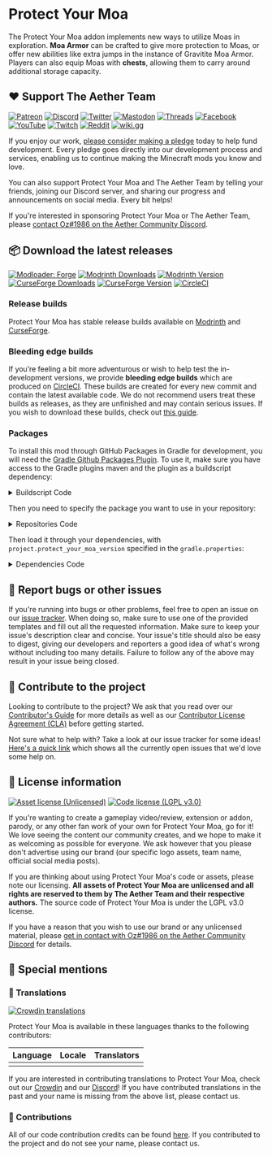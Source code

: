 # Protect Your Moa

The Protect Your Moa addon implements new ways to utilize Moas in exploration. **Moa Armor** can be crafted to give more protection to Moas, or offer new abilities like extra jumps in the instance of Gravitite Moa Armor. Players can also equip Moas with **chests**, allowing them to carry around additional storage capacity.

## :heart: Support The Aether Team

[![Patreon](https://img.shields.io/endpoint.svg?url=https%3A%2F%2Fshieldsio-patreon.vercel.app%2Fapi%3Fusername%3DTheAetherTeam%26type%3Dpatrons&style=flat-square&logoColor=white)](https://patreon.com/TheAetherTeam)
[![Discord](https://img.shields.io/discord/118816101936267265.svg?label=discord&logoColor=FFFFFF&logo=discord&color=7289DA&style=flat-square)](https://discord.gg/aethermod)
[![Twitter](https://img.shields.io/badge/twitter-@DevAether-lightgrey?style=flat-square&logo=twitter&color=1DA1F2&logoColor=white)](https://twitter.com/DevAether)
[![Mastodon](https://img.shields.io/mastodon/follow/110581810287361848?domain=https%3A%2F%2Fmastodon.gamedev.place%2F&style=flat-square&logo=mastodon&logoColor=white&label=mastodon&color=858AFA)](https://mastodon.gamedev.place/@DevAether)
[![Threads](https://custom-icon-badges.demolab.com/badge/threads-devaether-green?logo=instagram-threads&style=flat-square&color=000000)](https://www.threads.net/@devaether)
[![Facebook](https://img.shields.io/badge/facebook-AetherMod-blue?logo=facebook&style=flat-square&color=1877F2&logoColor=white)](https://www.facebook.com/AetherMod)
[![YouTube](https://img.shields.io/badge/youtube-@DevAether-blue?color=FF0000&label=youtube&logo=youtube&style=flat-square)](https://www.youtube.com/@DevAether)
[![Twitch](https://img.shields.io/twitch/status/theaetherteam?logo=twitch&style=flat-square&logoColor=white)](https://www.twitch.tv/theaetherteam)
[![Reddit](https://img.shields.io/reddit/subreddit-subscribers/TheAether?color=FF4500&label=reddit&logo=reddit&style=flat-square&logoColor=white)](https://www.reddit.com/r/TheAether/)
[![wiki.gg](https://custom-icon-badges.demolab.com/badge/wiki.gg-aether-green?logo=wikigg&style=flat-square&color=FF1980)](https://aether.wiki.gg/)

If you enjoy our work, [please consider making a pledge](https://patreon.com/TheAetherTeam) today to help fund development. Every pledge goes directly into our development process and services, enabling us to continue making the Minecraft mods you know and love.

You can also support Protect Your Moa and The Aether Team by telling your friends, joining our Discord server, and sharing our progress and announcements on social media. Every bit helps!

If you're interested in sponsoring Protect Your Moa or The Aether Team, please [contact Oz#1986 on the Aether Community Discord](https://discord.gg/aethermod).

## :package: Download the latest releases
[![Modloader: Forge](https://img.shields.io/badge/mod%20loader-forge-CC974D?style=flat-square)](https://files.minecraftforge.net/net/minecraftforge/forge/)
[![Modrinth Downloads](https://img.shields.io/modrinth/dt/aether_protect_your_moa?color=00AF5C&logo=modrinth)](https://modrinth.com/mod/aether_protect_your_moa)
[![Modrinth Version](https://img.shields.io/modrinth/game-versions/aether_protect_your_moa?color=00AF5C&label=latest&logo=modrinth&last=true)](https://modrinth.com/mod/aether_protect_your_moa)
[![CurseForge Downloads](http://cf.way2muchnoise.eu/aether_protect_your_moa.svg)](https://www.curseforge.com/minecraft/mc-mods/aether_protect_your_moa)
[![CurseForge Version](http://cf.way2muchnoise.eu/versions/aether_protect_your_moa_latest.svg)](https://www.curseforge.com/minecraft/mc-mods/aether_protect_your_moa)
[![CircleCI](https://circleci.com/gh/The-Aether-Team/Protect-Your-Moa/tree/1.21.1-develop.svg?style=shield)](https://app.circleci.com/pipelines/github/The-Aether-Team/Protect-Your-Moa?branch=1.21.1-develop)
### Release builds
Protect Your Moa has stable release builds available on [Modrinth](https://modrinth.com/mod/aether-protect-your-moa) and [CurseForge](https://www.curseforge.com/minecraft/mc-mods/aether-protect-your-moa).

### Bleeding edge builds
If you’re feeling a bit more adventurous or wish to help test the in-development versions, we provide **bleeding edge builds** which are produced on [CircleCI](https://app.circleci.com/pipelines/github/The-Aether-Team/Protect-Your-Moa). These builds are created for every new commit and contain the latest available code. We do not recommend users treat these builds as releases, as they are unfinished and may contain serious issues. If you wish to download these builds, check out [this guide](https://github.com/The-Aether-Team/Protect-Your-Moa/wiki/CircleCI-Guide).

### Packages
To install this mod through GitHub Packages in Gradle for development, you will need the [Gradle Github Packages Plugin](https://github.com/0ffz/gpr-for-gradle). To use it, make sure you have access to the Gradle plugins maven and the plugin as a buildscript dependency:

<details>
<summary> Buildscript Code</summary>

`settings.gradle`
```
pluginManagement {
    repositories {
        gradlePluginPortal()
    }
}
```

`build.gradle`
```
plugins {
    id 'io.github.0ffz.github-packages' version '[1,2)'
}
```

</details>

Then you need to specify the package you want to use in your repository:

<details>
<summary> Repositories Code</summary>

```
repositories {
  ...
  maven githubPackage.invoke("The-Aether-Team/Protect-Your-Moa")
}
```

</details>

Then load it through your dependencies, with `project.protect_your_moa_version` specified in the `gradle.properties`:

<details>
<summary> Dependencies Code</summary>

```
dependencies {
  ...
  implementation fg.deobf("com.aetherteam.protect_your_moa:aether_protect_your_moa:${project.protect_your_moa_version}")
  ...
}
```

</details>

## :bug: Report bugs or other issues
If you're running into bugs or other problems, feel free to open an issue on our [issue tracker](https://github.com/The-Aether-Team/Protect-Your-Moa/issues). When doing so, make sure to use one of the provided templates and fill out all the requested information. Make sure to keep your issue's description clear and concise. Your issue's title should also be easy to digest, giving our developers and reporters a good idea of what's wrong without including too many details. Failure to follow any of the above may result in your issue being closed.

## :wrench: Contribute to the project
Looking to contribute to the project? We ask that you read over our [Contributor's Guide](https://github.com/The-Aether-Team/Protect-Your-Moa/blob/1.21.1-develop/docs/CONTRIBUTING.md) for more details as well as our [Contributor License Agreement (CLA)](https://github.com/The-Aether-Team/Protect-Your-Moa/blob/1.21.1-develop/docs/AGREEMENT.md) before getting started.

Not sure what to help with? Take a look at our issue tracker for some ideas! [Here's a quick link](https://github.com/The-Aether-Team/Protect-Your-Moa/labels/status%2Fhelp-wanted) which shows all the currently open issues that we'd love some help on.

## :scroll: License information
[![Asset license (Unlicensed)](https://img.shields.io/badge/assets%20license-All%20Rights%20Reserved-red.svg?style=flat-square)](https://en.wikipedia.org/wiki/All_rights_reserved)
[![Code license (LGPL v3.0)](https://img.shields.io/badge/code%20license-LGPL%20v3.0-green.svg?style=flat-square)](https://github.com/The-Aether-Team/Protect-Your-Moa/blob/1.21.1-develop/LICENSE.txt)

If you're wanting to create a gameplay video/review, extension or addon, parody, or any other fan work of your own for Protect Your Moa, go for it! We love seeing the content our community creates, and we hope to make it as welcoming as possible for everyone. We ask however that you please don't advertise using our brand (our specific logo assets, team name, official social media posts).

If you are thinking about using Protect Your Moa's code or assets, please note our licensing. **All assets of Protect Your Moa are unlicensed and all rights are reserved to them by The Aether Team and their respective authors.** The source code of Protect Your Moa is under the LGPL v3.0 license.

If you have a reason that you wish to use our brand or any unlicensed material, please [get in contact with Oz#1986 on the Aether Community Discord](https://discord.gg/aethermod) for details.

## :star2: Special mentions
### :speech_balloon: Translations
[![Crowdin translations](https://img.shields.io/badge/crowdin-protectyourmoa-blue?color=55BC5C&label=crowdin&logo=crowdin&style=flat-square)]()

Protect Your Moa is available in these languages thanks to the following contributors:

| Language                    | Locale  | Translators                                                                                                |
|-----------------------------|---------|------------------------------------------------------------------------------------------------------------|
|                       |  |                                                                                                   |

If you are interested in contributing translations to Protect Your Moa, check out our [Crowdin]() and our [Discord](https://discord.gg/aethermod)! If you have contributed translations in the past and your name is missing from the above list, please contact us.

### :hammer: Contributions
All of our code contribution credits can be found [here](https://github.com/The-Aether-Team/Protect-Your-Moa/blob/1.21.1-develop/docs/CREDITS.txt). If you contributed to the project and do not see your name, please contact us.
